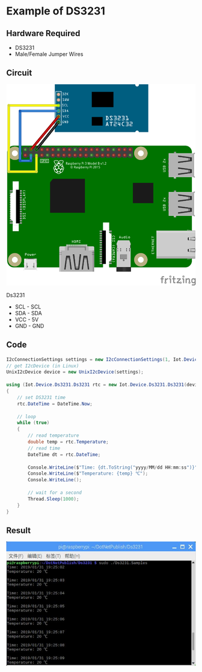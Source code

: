 # Example of DS3231

## Hardware Required
* DS3231
* Male/Female Jumper Wires

## Circuit
![](DS3231_circuit_bb.png)

Ds3231
* SCL - SCL
* SDA - SDA
* VCC - 5V
* GND - GND

## Code
```C#
I2cConnectionSettings settings = new I2cConnectionSettings(1, Iot.Device.Ds3231.Ds3231.I2cAddress);
// get I2cDevice (in Linux)
UnixI2cDevice device = new UnixI2cDevice(settings);

using (Iot.Device.Ds3231.Ds3231 rtc = new Iot.Device.Ds3231.Ds3231(device))
{
    // set DS3231 time
    rtc.DateTime = DateTime.Now;

    // loop
    while (true)
    {
        // read temperature
        double temp = rtc.Temperature;
        // read time
        DateTime dt = rtc.DateTime;

        Console.WriteLine($"Time: {dt.ToString("yyyy/MM/dd HH:mm:ss")}");
        Console.WriteLine($"Temperature: {temp} ℃");
        Console.WriteLine();

        // wait for a second
        Thread.Sleep(1000);
    }
}

```

## Result
![](res.jpg)
